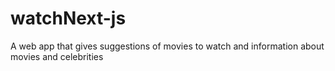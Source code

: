 # watchNext-js
A web app that gives suggestions of movies to watch and information about movies and celebrities
